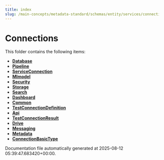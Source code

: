 ```yaml
---
title: index
slug: /main-concepts/metadata-standard/schemas/entity/services/connections
---
```


# Connections

This folder contains the following items:

- [**Database**](/main-concepts/metadata-standard/schemas/entity/services/connections/database)
- [**Pipeline**](/main-concepts/metadata-standard/schemas/entity/services/connections/pipeline)
- [**ServiceConnection**](/main-concepts/metadata-standard/schemas/entity/services/connections/serviceconnection)
- [**Mlmodel**](/main-concepts/metadata-standard/schemas/entity/services/connections/mlmodel)
- [**Security**](/main-concepts/metadata-standard/schemas/entity/services/connections/security)
- [**Storage**](/main-concepts/metadata-standard/schemas/entity/services/connections/storage)
- [**Search**](/main-concepts/metadata-standard/schemas/entity/services/connections/search)
- [**Dashboard**](/main-concepts/metadata-standard/schemas/entity/services/connections/dashboard)
- [**Common**](/main-concepts/metadata-standard/schemas/entity/services/connections/common)
- [**TestConnectionDefinition**](/main-concepts/metadata-standard/schemas/entity/services/connections/testconnectiondefinition)
- [**Api**](/main-concepts/metadata-standard/schemas/entity/services/connections/api)
- [**TestConnectionResult**](/main-concepts/metadata-standard/schemas/entity/services/connections/testconnectionresult)
- [**Drive**](/main-concepts/metadata-standard/schemas/entity/services/connections/drive)
- [**Messaging**](/main-concepts/metadata-standard/schemas/entity/services/connections/messaging)
- [**Metadata**](/main-concepts/metadata-standard/schemas/entity/services/connections/metadata)
- [**ConnectionBasicType**](/main-concepts/metadata-standard/schemas/entity/services/connections/connectionbasictype)


Documentation file automatically generated at 2025-08-12 05:39:47.683420+00:00.
